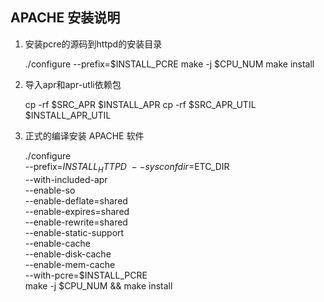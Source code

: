 APACHE 安装说明
---------------

1. 安装pcre的源码到httpd的安装目录

	./configure --prefix=$INSTALL_PCRE
	make -j $CPU_NUM
	make install

2. 导入apr和apr-utli依赖包

	cp -rf $SRC_APR $INSTALL_APR
	cp -rf $SRC_APR_UTIL  $INSTALL_APR_UTIL

3. 正式的编译安装 APACHE 软件

	./configure \
		--prefix=$INSTALL_HTTPD  \
		--sysconfdir=$ETC_DIR \
		--with-included-apr \
		--enable-so \
		--enable-deflate=shared \
		--enable-expires=shared \
		--enable-rewrite=shared \
		--enable-static-support \
		--enable-cache \
		--enable-disk-cache \
		--enable-mem-cache \
		--with-pcre=$INSTALL_PCRE \
	make -j $CPU_NUM && make install
